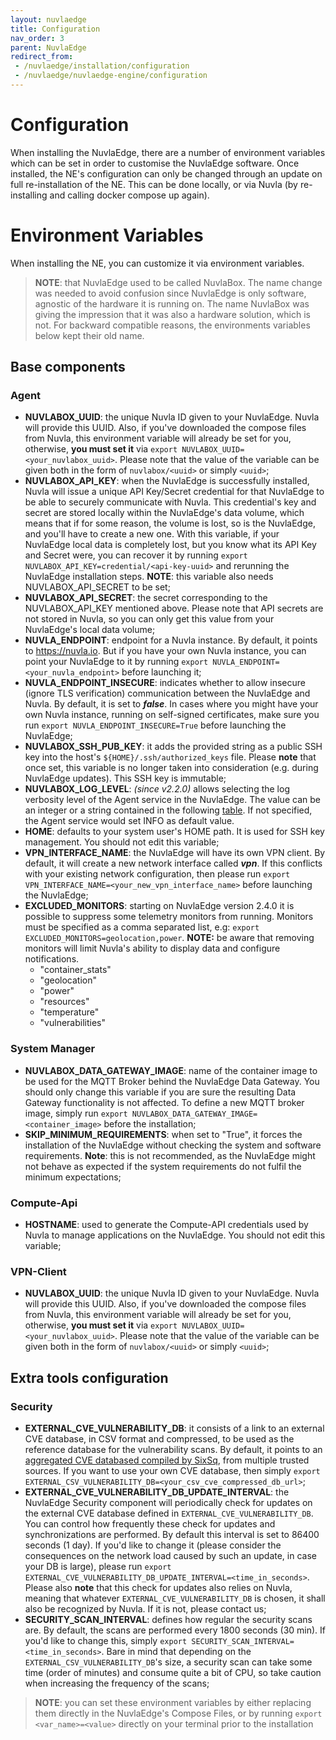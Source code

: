 ```yaml
---
layout: nuvlaedge
title: Configuration
nav_order: 3
parent: NuvlaEdge
redirect_from:
 - /nuvlaedge/installation/configuration
 - /nuvlaedge/nuvlaedge-engine/configuration
---
```


Configuration
========

When installing the NuvlaEdge, there are a number of environment variables which can be set in order to customise the NuvlaEdge software. 
Once installed, the NE's configuration can only be changed through an update on full re-installation of the NE. This can be done locally, or via Nuvla (by re-installing and calling docker compose up again).


# Environment Variables

When installing the NE, you can customize it via environment variables. 

> **NOTE**: that NuvlaEdge used to be called NuvlaBox. The name change was needed to avoid confusion since NuvlaEdge is only software, agnostic of the hardware it is running on. The name NuvlaBox was giving the impression that it was also a hardware solution, which is not. For backward compatible reasons, the environments variables below kept their old name.

## Base components

### Agent
- **NUVLABOX_UUID**: the unique Nuvla ID given to your NuvlaEdge. Nuvla will provide this UUID. Also, if you've downloaded the compose files from Nuvla, this environment variable will already be set for you, otherwise, **you must set it** via `export NUVLABOX_UUID=<your_nuvlabox_uuid>`. Please note that the value of the variable can be given both in the form of `nuvlabox/<uuid>` or simply `<uuid>`;
- **NUVLABOX_API_KEY**: when the NuvlaEdge is successfully installed, Nuvla will issue a unique API Key/Secret credential for that NuvlaEdge to be able to securely communicate with Nuvla. This credential's key and secret are stored locally within the NuvlaEdge's data volume, which means that if for some reason, the volume is lost, so is the NuvlaEdge, and you'll have to create a new one. With this variable, if your NuvlaEdge local data is completely lost, but you know what its API Key and Secret were, you can recover it by running `export NUVLABOX_API_KEY=credential/<api-key-uuid>` and rerunning the NuvlaEdge installation steps. **NOTE**: this variable also needs NUVLABOX_API_SECRET to be set;
- **NUVLABOX_API_SECRET**: the secret corresponding to the NUVLABOX_API_KEY mentioned above. Please note that API secrets are not stored in Nuvla, so you can only get this value from your NuvlaEdge's local data volume;
- **NUVLA_ENDPOINT**: endpoint for a Nuvla instance. By default, it points to https://nuvla.io. But if you have your own Nuvla instance, you can point your NuvlaEdge to it by running `export NUVLA_ENDPOINT=<your_nuvla_endpoint>` before launching it;
- **NUVLA_ENDPOINT_INSECURE**: indicates whether to allow insecure (ignore TLS verification) communication between the NuvlaEdge and Nuvla. By default, it is set to **_false_**. In cases where you might have your own Nuvla instance, running on self-signed certificates, make sure you run `export NUVLA_ENDPOINT_INSECURE=True` before launching the NuvlaEdge;
- **NUVLABOX_SSH_PUB_KEY**: it adds the provided string as a public SSH key into the host's `${HOME}/.ssh/authorized_keys` file. Please **note** that once set, this variable is no longer taken into consideration (e.g. during NuvlaEdge updates). This SSH key is immutable;
- **NUVLABOX_LOG_LEVEL**: *(since v2.2.0)* allows selecting the log verbosity level of the Agent service in the NuvlaEdge. The value can be an integer or a string contained in the following [table](https://docs.python.org/3/library/logging.html#levels). If not specified, the Agent service would set INFO as default value.
- **HOME**: defaults to your system user's HOME path. It is used for SSH key management. You should not edit this variable;
- **VPN_INTERFACE_NAME**: the NuvlaEdge will have its own VPN client. By default, it will create a new network interface called **_vpn_**. If this conflicts with your existing network configuration, then please run `export VPN_INTERFACE_NAME=<your_new_vpn_interface_name>` before launching the NuvlaEdge;
- **EXCLUDED_MONITORS**: starting on NuvlaEdge version 2.4.0 it is possible to suppress some telemetry monitors from running. Monitors must be specified as a comma separated list, e.g: `export EXCLUDED_MONITORS=geolocation,power`. **NOTE:** be aware that removing monitors will limit Nuvla's ability to display data and configure notifications. 
    - "container_stats"
    - "geolocation"
    - "power"
    - "resources"
    - "temperature"
    - "vulnerabilities"

### System Manager
- **NUVLABOX_DATA_GATEWAY_IMAGE**: name of the container image to be used for the MQTT Broker behind the NuvlaEdge Data Gateway. You should only change this variable if you are sure the resulting Data Gateway functionality is not affected. To define a new MQTT broker image, simply run `export NUVLABOX_DATA_GATEWAY_IMAGE=<container_image>` before the installation;
- **SKIP_MINIMUM_REQUIREMENTS**: when set to "True", it forces the installation of the NuvlaEdge without checking the system and software requirements. **Note**: this is not recommended, as the NuvlaEdge might not behave as expected if the system requirements do not fulfil the minimum expectations;

### Compute-Api
- **HOSTNAME**: used to generate the Compute-API credentials used by Nuvla to manage applications on the NuvlaEdge. You should not edit this variable;

### VPN-Client
- **NUVLABOX_UUID**: the unique Nuvla ID given to your NuvlaEdge. Nuvla will provide this UUID. Also, if you've downloaded the compose files from Nuvla, this environment variable will already be set for you, otherwise, **you must set it** via `export NUVLABOX_UUID=<your_nuvlabox_uuid>`. Please note that the value of the variable can be given both in the form of `nuvlabox/<uuid>` or simply `<uuid>`;


## Extra tools configuration

### Security
- **EXTERNAL_CVE_VULNERABILITY_DB**: it consists of a link to an external CVE database, in CSV format and compressed, to be used as the reference database for the vulnerability scans. By default, it points to an [aggregated CVE databased compiled by SixSq](https://github.com/nuvla/vuln-db/blob/main/databases/all.aggregated.csv.gz), from multiple trusted sources. If you want to use your own CVE database, then simply `export EXTERNAL_CSV_VULNERABILITY_DB=<your_csv_cve_compressed_db_url>`;
- **EXTERNAL_CVE_VULNERABILITY_DB_UPDATE_INTERVAL**: the NuvlaEdge Security component will periodically check for updates on the external CVE database defined in `EXTERNAL_CVE_VULNERABILITY_DB`. You can control how frequently these check for updates and synchronizations are performed. By default this interval is set to 86400 seconds (1 day). If you'd like to change it (please consider the consequences on the network load caused by such an update, in case your DB is large), please run `export EXTERNAL_CVE_VULNERABILITY_DB_UPDATE_INTERVAL=<time_in_seconds>`. Please also **note** that this check for updates also relies on Nuvla, meaning that whatever `EXTERNAL_CVE_VULNERABILITY_DB` is chosen, it shall also be recognized by Nuvla. If it is not, please contact us;
- **SECURITY_SCAN_INTERVAL**: defines how regular the security scans are. By default, the scans are performed every 1800 seconds (30 min). If you'd like to change this, simply `export SECURITY_SCAN_INTERVAL=<time_in_seconds>`. Bare in mind that depending on the `EXTERNAL_CSV_VULNERABILITY_DB`'s size, a security scan can take some time (order of minutes) and consume quite a bit of CPU, so take caution when increasing the frequency of the scans;

> **NOTE**: you can set these environment variables by either replacing them directly in the NuvlaEdge's Compose Files, or by running `export <var_name>=<value>` directly on your terminal prior to the installation

